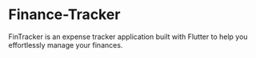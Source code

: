 # Finance-Tracker
 FinTracker is an expense tracker application built with Flutter to help you effortlessly manage your finances.
